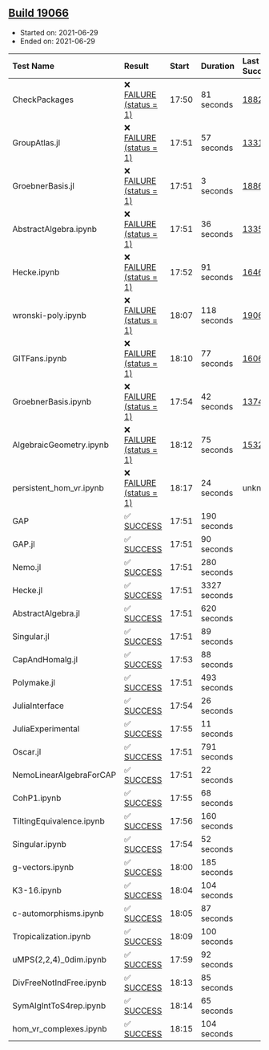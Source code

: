 ## [Build 19066](https://oscarci.mathematik.uni-kl.de/job/oscar/19066/)

* Started on: 2021-06-29
* Ended on: 2021-06-29

| Test Name    | Result | Start | Duration | Last Success | First Failure |
|:-------------|:-------|:------|:---------|:-------------|:--------------|
| CheckPackages | ❌ [FAILURE (status = 1)](https://oscarci.mathematik.uni-kl.de/job/oscar/19066/artifact/logs/build-19066/CheckPackages.log) | 17:50 | 81 seconds | [18822](https://oscarci.mathematik.uni-kl.de/job/oscar/18822/) | [18823](https://oscarci.mathematik.uni-kl.de/job/oscar/18823/) |
| GroupAtlas.jl | ❌ [FAILURE (status = 1)](https://oscarci.mathematik.uni-kl.de/job/oscar/19066/artifact/logs/build-19066/GroupAtlas.jl.log) | 17:51 | 57 seconds | [13311](https://oscarci.mathematik.uni-kl.de/job/oscar/13311/) | [13312](https://oscarci.mathematik.uni-kl.de/job/oscar/13312/) |
| GroebnerBasis.jl | ❌ [FAILURE (status = 1)](https://oscarci.mathematik.uni-kl.de/job/oscar/19066/artifact/logs/build-19066/GroebnerBasis.jl.log) | 17:51 | 3 seconds | [18864](https://oscarci.mathematik.uni-kl.de/job/oscar/18864/) | [18865](https://oscarci.mathematik.uni-kl.de/job/oscar/18865/) |
| AbstractAlgebra.ipynb | ❌ [FAILURE (status = 1)](https://oscarci.mathematik.uni-kl.de/job/oscar/19066/artifact/logs/build-19066/AbstractAlgebra.ipynb.log) | 17:51 | 36 seconds | [13355](https://oscarci.mathematik.uni-kl.de/job/oscar/13355/) | [13356](https://oscarci.mathematik.uni-kl.de/job/oscar/13356/) |
| Hecke.ipynb | ❌ [FAILURE (status = 1)](https://oscarci.mathematik.uni-kl.de/job/oscar/19066/artifact/logs/build-19066/Hecke.ipynb.log) | 17:52 | 91 seconds | [16463](https://oscarci.mathematik.uni-kl.de/job/oscar/16463/) | [16464](https://oscarci.mathematik.uni-kl.de/job/oscar/16464/) |
| wronski-poly.ipynb | ❌ [FAILURE (status = 1)](https://oscarci.mathematik.uni-kl.de/job/oscar/19066/artifact/logs/build-19066/wronski-poly.ipynb.log) | 18:07 | 118 seconds | [19065](https://oscarci.mathematik.uni-kl.de/job/oscar/19065/) | [19066](https://oscarci.mathematik.uni-kl.de/job/oscar/19066/) |
| GITFans.ipynb | ❌ [FAILURE (status = 1)](https://oscarci.mathematik.uni-kl.de/job/oscar/19066/artifact/logs/build-19066/GITFans.ipynb.log) | 18:10 | 77 seconds | [16068](https://oscarci.mathematik.uni-kl.de/job/oscar/16068/) | [16069](https://oscarci.mathematik.uni-kl.de/job/oscar/16069/) |
| GroebnerBasis.ipynb | ❌ [FAILURE (status = 1)](https://oscarci.mathematik.uni-kl.de/job/oscar/19066/artifact/logs/build-19066/GroebnerBasis.ipynb.log) | 17:54 | 42 seconds | [13748](https://oscarci.mathematik.uni-kl.de/job/oscar/13748/) | [13749](https://oscarci.mathematik.uni-kl.de/job/oscar/13749/) |
| AlgebraicGeometry.ipynb | ❌ [FAILURE (status = 1)](https://oscarci.mathematik.uni-kl.de/job/oscar/19066/artifact/logs/build-19066/AlgebraicGeometry.ipynb.log) | 18:12 | 75 seconds | [15322](https://oscarci.mathematik.uni-kl.de/job/oscar/15322/) | [15323](https://oscarci.mathematik.uni-kl.de/job/oscar/15323/) |
| persistent_hom_vr.ipynb | ❌ [FAILURE (status = 1)](https://oscarci.mathematik.uni-kl.de/job/oscar/19066/artifact/logs/build-19066/persistent_hom_vr.ipynb.log) | 18:17 | 24 seconds | unknown | unknown |
| GAP | ✅ [SUCCESS](https://oscarci.mathematik.uni-kl.de/job/oscar/19066/artifact/logs/build-19066/GAP.log) | 17:51 | 190 seconds |  |  |
| GAP.jl | ✅ [SUCCESS](https://oscarci.mathematik.uni-kl.de/job/oscar/19066/artifact/logs/build-19066/GAP.jl.log) | 17:51 | 90 seconds |  |  |
| Nemo.jl | ✅ [SUCCESS](https://oscarci.mathematik.uni-kl.de/job/oscar/19066/artifact/logs/build-19066/Nemo.jl.log) | 17:51 | 280 seconds |  |  |
| Hecke.jl | ✅ [SUCCESS](https://oscarci.mathematik.uni-kl.de/job/oscar/19066/artifact/logs/build-19066/Hecke.jl.log) | 17:51 | 3327 seconds |  |  |
| AbstractAlgebra.jl | ✅ [SUCCESS](https://oscarci.mathematik.uni-kl.de/job/oscar/19066/artifact/logs/build-19066/AbstractAlgebra.jl.log) | 17:51 | 620 seconds |  |  |
| Singular.jl | ✅ [SUCCESS](https://oscarci.mathematik.uni-kl.de/job/oscar/19066/artifact/logs/build-19066/Singular.jl.log) | 17:51 | 89 seconds |  |  |
| CapAndHomalg.jl | ✅ [SUCCESS](https://oscarci.mathematik.uni-kl.de/job/oscar/19066/artifact/logs/build-19066/CapAndHomalg.jl.log) | 17:53 | 88 seconds |  |  |
| Polymake.jl | ✅ [SUCCESS](https://oscarci.mathematik.uni-kl.de/job/oscar/19066/artifact/logs/build-19066/Polymake.jl.log) | 17:51 | 493 seconds |  |  |
| JuliaInterface | ✅ [SUCCESS](https://oscarci.mathematik.uni-kl.de/job/oscar/19066/artifact/logs/build-19066/JuliaInterface.log) | 17:54 | 26 seconds |  |  |
| JuliaExperimental | ✅ [SUCCESS](https://oscarci.mathematik.uni-kl.de/job/oscar/19066/artifact/logs/build-19066/JuliaExperimental.log) | 17:55 | 11 seconds |  |  |
| Oscar.jl | ✅ [SUCCESS](https://oscarci.mathematik.uni-kl.de/job/oscar/19066/artifact/logs/build-19066/Oscar.jl.log) | 17:51 | 791 seconds |  |  |
| NemoLinearAlgebraForCAP | ✅ [SUCCESS](https://oscarci.mathematik.uni-kl.de/job/oscar/19066/artifact/logs/build-19066/NemoLinearAlgebraForCAP.log) | 17:51 | 22 seconds |  |  |
| CohP1.ipynb | ✅ [SUCCESS](https://oscarci.mathematik.uni-kl.de/job/oscar/19066/artifact/logs/build-19066/CohP1.ipynb.log) | 17:55 | 68 seconds |  |  |
| TiltingEquivalence.ipynb | ✅ [SUCCESS](https://oscarci.mathematik.uni-kl.de/job/oscar/19066/artifact/logs/build-19066/TiltingEquivalence.ipynb.log) | 17:56 | 160 seconds |  |  |
| Singular.ipynb | ✅ [SUCCESS](https://oscarci.mathematik.uni-kl.de/job/oscar/19066/artifact/logs/build-19066/Singular.ipynb.log) | 17:54 | 52 seconds |  |  |
| g-vectors.ipynb | ✅ [SUCCESS](https://oscarci.mathematik.uni-kl.de/job/oscar/19066/artifact/logs/build-19066/g-vectors.ipynb.log) | 18:00 | 185 seconds |  |  |
| K3-16.ipynb | ✅ [SUCCESS](https://oscarci.mathematik.uni-kl.de/job/oscar/19066/artifact/logs/build-19066/K3-16.ipynb.log) | 18:04 | 104 seconds |  |  |
| c-automorphisms.ipynb | ✅ [SUCCESS](https://oscarci.mathematik.uni-kl.de/job/oscar/19066/artifact/logs/build-19066/c-automorphisms.ipynb.log) | 18:05 | 87 seconds |  |  |
| Tropicalization.ipynb | ✅ [SUCCESS](https://oscarci.mathematik.uni-kl.de/job/oscar/19066/artifact/logs/build-19066/Tropicalization.ipynb.log) | 18:09 | 100 seconds |  |  |
| uMPS(2,2,4)_0dim.ipynb | ✅ [SUCCESS](https://oscarci.mathematik.uni-kl.de/job/oscar/19066/artifact/logs/build-19066/uMPS-2-2-4-_0dim.ipynb.log) | 17:59 | 92 seconds |  |  |
| DivFreeNotIndFree.ipynb | ✅ [SUCCESS](https://oscarci.mathematik.uni-kl.de/job/oscar/19066/artifact/logs/build-19066/DivFreeNotIndFree.ipynb.log) | 18:13 | 85 seconds |  |  |
| SymAlgIntToS4rep.ipynb | ✅ [SUCCESS](https://oscarci.mathematik.uni-kl.de/job/oscar/19066/artifact/logs/build-19066/SymAlgIntToS4rep.ipynb.log) | 18:14 | 65 seconds |  |  |
| hom_vr_complexes.ipynb | ✅ [SUCCESS](https://oscarci.mathematik.uni-kl.de/job/oscar/19066/artifact/logs/build-19066/hom_vr_complexes.ipynb.log) | 18:15 | 104 seconds |  |  |
